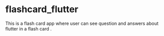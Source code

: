 # flashcard_flutter
 This is a flash card app where user can see question and answers about flutter in a flash card .
